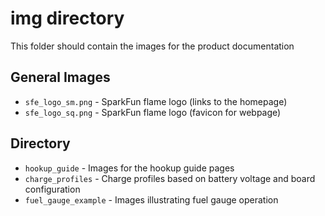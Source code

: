 img directory
====================
This folder should contain the images for the product documentation

## General Images
* `sfe_logo_sm.png` - SparkFun flame logo (links to the homepage)
* `sfe_logo_sq.png` - SparkFun flame logo (favicon for webpage)

## Directory
* `hookup_guide` - Images for the hookup guide pages
* `charge_profiles` - Charge profiles based on battery voltage and board configuration
* `fuel_gauge_example` - Images illustrating fuel gauge operation
